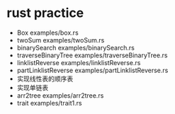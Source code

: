 # rust practice
- Box examples/box.rs
- twoSum  examples/twoSum.rs
- binarySearch  examples/binarySearch.rs
- traverseBinaryTree  examples/traverseBinaryTree.rs
- linklistReverse  examples/linklistReverse.rs
- partLinklistReverse  examples/partLinklistReverse.rs
- 实现线性表的顺序表   
- 实现单链表
- arr2tree  examples/arr2tree.rs
- trait examples/trait1.rs